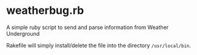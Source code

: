 weatherbug.rb
====
A simple ruby script to send and parse information from Weather Underground

Rakefile will simply install/delete the file into the 
directory `/usr/local/bin`.
